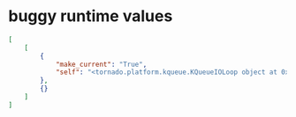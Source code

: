 # buggy runtime values

```json
[
    [
        {
            "make_current": "True",
            "self": "<tornado.platform.kqueue.KQueueIOLoop object at 0x7fe843e14ad0>"
        },
        {}
    ]
]
```

